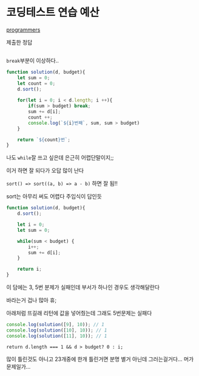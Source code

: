 # 코딩테스트 연습 예산

[programmers](https://programmers.co.kr/learn/courses/30/lessons/12982?language=javascript)

제출한 정답
```js

```

`break`부분이 이상하다..
```js
function solution(d, budget){
    let sum = 0;
    let count = 0;
    d.sort();
    
    for(let i = 0; i < d.length; i ++){
        if(sum > budget) break;
        sum += d[i];
        count ++;
        console.log(`${i}번째`, sum, sum > budget)
    }

    return `${count}번`;
}
```

나도 `while`잘 쓰고 싶은데 은근히 어렵단말이지;;

이거 하면 잘 되다가 오답 많이 난다

`sort() => sort((a, b) => a - b)` 하면 잘 됨!!

sort는 아무리 써도 어렵다 주입식이 답인듯
```js
function solution(d, budget){
    d.sort();

    let i = 0;
    let sum = 0;

    while(sum < budget) {
        i++;
        sum += d[i];
    }

    return i;
}
```

이 담에는 3, 5번 분제가 실패인데 부서가 하나인 경우도 생각해달란다

바라는거 겁나 많아 휴;

아래처럼 뜨길래 리턴에 값을 넣어줬는데 그래도 5번문제는 실패다
```js
console.log(solution([9], 10)); // 1
console.log(solution([10], 10)); // 1
console.log(solution([11], 10)); // 1
```

`return d.length === 1 && d > budget? 0 : i;`

많이 틀린것도 아니고 23개중에 한개 틀린거면 분명 별거 아닌데 그러는걸거다... 머가 문제일가...